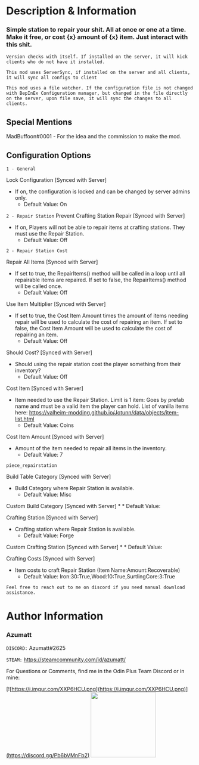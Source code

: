 # Description & Information

### Simple station to repair your shit. All at once or one at a time. Make it free, or cost {x} amount of {x} item. Just interact with this shit.


`Version checks with itself. If installed on the server, it will kick clients who do not have it installed.`

`This mod uses ServerSync, if installed on the server and all clients, it will sync all configs to client`

`This mod uses a file watcher. If the configuration file is not changed with BepInEx Configuration manager, but changed in the file directly on the server, upon file save, it will sync the changes to all clients.`



## Special Mentions
MadBuffoon#0001 - For the idea and the commission to make the mod.

## Configuration Options

`1 - General`

Lock Configuration [Synced with Server]
* If on, the configuration is locked and can be changed by server admins only.
    * Default Value: On

`2 - Repair Station`
Prevent Crafting Station Repair [Synced with Server]
* If on, Players will not be able to repair items at crafting stations. They must use the Repair Station.
  * Default Value: Off

`2 - Repair Station Cost`

Repair All Items [Synced with Server]
* If set to true, the RepairItems() method will be called in a loop until all repairable items are repaired. If set to false, the RepairItems() method will be called once.
    * Default Value: Off

Use Item Multiplier [Synced with Server]
* If set to true, the Cost Item Amount times the amount of items needing repair will be used to calculate the cost of repairing an item. If set to false, the Cost Item Amount will be used to calculate the cost of repairing an item.
    * Default Value: Off

Should Cost? [Synced with Server]
* Should using the repair station cost the player something from their inventory?
    * Default Value: Off

Cost Item [Synced with Server]
* Item needed to use the Repair Station. Limit is 1 item: Goes by prefab name and must be a valid item the player can hold. List of vanilla items here: https://valheim-modding.github.io/Jotunn/data/objects/item-list.html
    * Default Value: Coins

Cost Item Amount [Synced with Server]
* Amount of the item needed to repair all items in the inventory.
    * Default Value: 7

`piece_repairstation`

Build Table Category [Synced with Server]
* Build Category where Repair Station is available.
    * Default Value: Misc

Custom Build Category [Synced with Server]
*
    * Default Value:

Crafting Station [Synced with Server]
* Crafting station where Repair Station is available.
    * Default Value: Forge

Custom Crafting Station [Synced with Server]
*
    * Default Value:

Crafting Costs [Synced with Server]
* Item costs to craft Repair Station (Item Name:Amount:Recoverable)
    * Default Value: Iron:30:True,Wood:10:True,SurtlingCore:3:True


`Feel free to reach out to me on discord if you need manual download assistance.`


# Author Information

### Azumatt

`DISCORD:` Azumatt#2625

`STEAM:` https://steamcommunity.com/id/azumatt/

For Questions or Comments, find me in the Odin Plus Team Discord or in mine:

[![https://i.imgur.com/XXP6HCU.png](https://i.imgur.com/XXP6HCU.png)](https://discord.gg/Pb6bVMnFb2)
<a href="https://discord.gg/pdHgy6Bsng"><img src="https://i.imgur.com/Xlcbmm9.png" href="https://discord.gg/pdHgy6Bsng" width="175" height="175"></a>